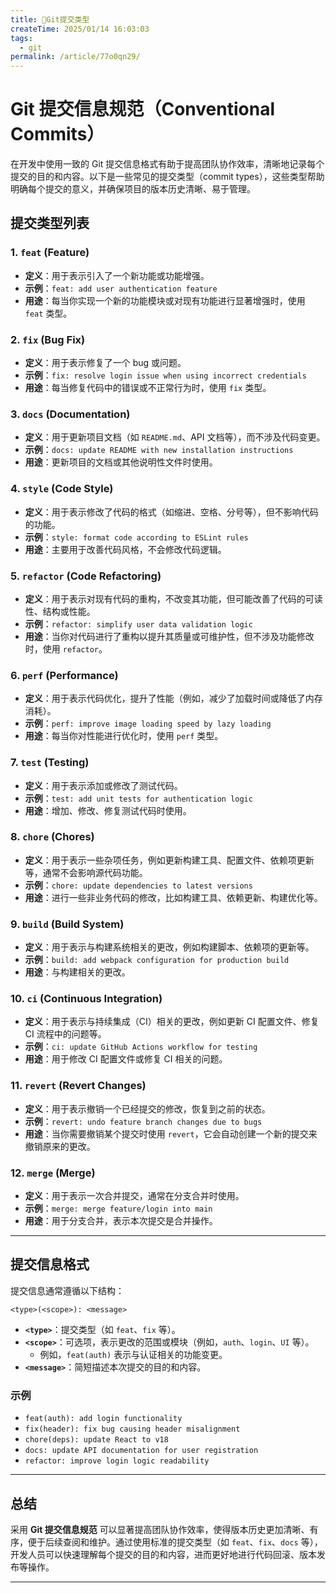 ```yaml
---
title: 🐢Git提交类型
createTime: 2025/01/14 16:03:03
tags:
  - git
permalink: /article/77o0qn29/
---
```


# Git 提交信息规范（Conventional Commits）

在开发中使用一致的 Git 提交信息格式有助于提高团队协作效率，清晰地记录每个提交的目的和内容。以下是一些常见的提交类型（commit types），这些类型帮助明确每个提交的意义，并确保项目的版本历史清晰、易于管理。

## 提交类型列表

### 1. **`feat`** (Feature)
- **定义**：用于表示引入了一个新功能或功能增强。
- **示例**：`feat: add user authentication feature`
- **用途**：每当你实现一个新的功能模块或对现有功能进行显著增强时，使用 `feat` 类型。

### 2. **`fix`** (Bug Fix)
- **定义**：用于表示修复了一个 bug 或问题。
- **示例**：`fix: resolve login issue when using incorrect credentials`
- **用途**：每当修复代码中的错误或不正常行为时，使用 `fix` 类型。

### 3. **`docs`** (Documentation)
- **定义**：用于更新项目文档（如 `README.md`、API 文档等），而不涉及代码变更。
- **示例**：`docs: update README with new installation instructions`
- **用途**：更新项目的文档或其他说明性文件时使用。

### 4. **`style`** (Code Style)
- **定义**：用于表示修改了代码的格式（如缩进、空格、分号等），但不影响代码的功能。
- **示例**：`style: format code according to ESLint rules`
- **用途**：主要用于改善代码风格，不会修改代码逻辑。

### 5. **`refactor`** (Code Refactoring)
- **定义**：用于表示对现有代码的重构，不改变其功能，但可能改善了代码的可读性、结构或性能。
- **示例**：`refactor: simplify user data validation logic`
- **用途**：当你对代码进行了重构以提升其质量或可维护性，但不涉及功能修改时，使用 `refactor`。

### 6. **`perf`** (Performance)
- **定义**：用于表示代码优化，提升了性能（例如，减少了加载时间或降低了内存消耗）。
- **示例**：`perf: improve image loading speed by lazy loading`
- **用途**：每当你对性能进行优化时，使用 `perf` 类型。

### 7. **`test`** (Testing)
- **定义**：用于表示添加或修改了测试代码。
- **示例**：`test: add unit tests for authentication logic`
- **用途**：增加、修改、修复测试代码时使用。

### 8. **`chore`** (Chores)
- **定义**：用于表示一些杂项任务，例如更新构建工具、配置文件、依赖项更新等，通常不会影响源代码功能。
- **示例**：`chore: update dependencies to latest versions`
- **用途**：进行一些非业务代码的修改，比如构建工具、依赖更新、构建优化等。

### 9. **`build`** (Build System)
- **定义**：用于表示与构建系统相关的更改，例如构建脚本、依赖项的更新等。
- **示例**：`build: add webpack configuration for production build`
- **用途**：与构建相关的更改。

### 10. **`ci`** (Continuous Integration)
- **定义**：用于表示与持续集成（CI）相关的更改，例如更新 CI 配置文件、修复 CI 流程中的问题等。
- **示例**：`ci: update GitHub Actions workflow for testing`
- **用途**：用于修改 CI 配置文件或修复 CI 相关的问题。

### 11. **`revert`** (Revert Changes)
- **定义**：用于表示撤销一个已经提交的修改，恢复到之前的状态。
- **示例**：`revert: undo feature branch changes due to bugs`
- **用途**：当你需要撤销某个提交时使用 `revert`，它会自动创建一个新的提交来撤销原来的更改。

### 12. **`merge`** (Merge)
- **定义**：用于表示一次合并提交，通常在分支合并时使用。
- **示例**：`merge: merge feature/login into main`
- **用途**：用于分支合并，表示本次提交是合并操作。

---

## 提交信息格式

提交信息通常遵循以下结构：

```
<type>(<scope>): <message>
```

- **`<type>`**：提交类型（如 `feat`、`fix` 等）。
- **`<scope>`**：可选项，表示更改的范围或模块（例如，`auth`、`login`、`UI` 等）。
    - 例如，`feat(auth)` 表示与认证相关的功能变更。
- **`<message>`**：简短描述本次提交的目的和内容。

### 示例

- `feat(auth): add login functionality`
- `fix(header): fix bug causing header misalignment`
- `chore(deps): update React to v18`
- `docs: update API documentation for user registration`
- `refactor: improve login logic readability`

---

## 总结

采用 **Git 提交信息规范** 可以显著提高团队协作效率，使得版本历史更加清晰、有序，便于后续查阅和维护。通过使用标准的提交类型（如 `feat`、`fix`、`docs` 等），开发人员可以快速理解每个提交的目的和内容，进而更好地进行代码回滚、版本发布等操作。

---